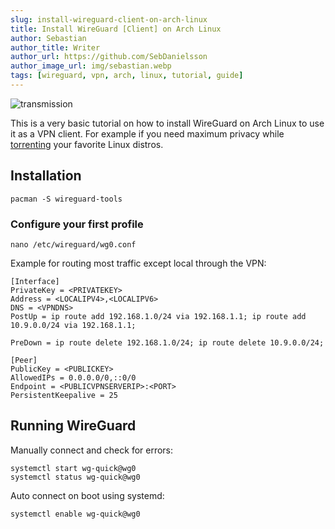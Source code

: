```yaml
---
slug: install-wireguard-client-on-arch-linux
title: Install WireGuard [Client] on Arch Linux
author: Sebastian
author_title: Writer
author_url: https://github.com/SebDanielsson
author_image_url: img/sebastian.webp
tags: [wireguard, vpn, arch, linux, tutorial, guide]
---
```


![transmission](/img/wireguard.webp)

This is a very basic tutorial on how to install WireGuard on Arch Linux to use it as a VPN client. For example if you need maximum privacy while [torrenting](/install-transmission-on-arch-linux/) your favorite Linux distros.

<!--truncate-->

## Installation

    pacman -S wireguard-tools
    

### Configure your first profile

    nano /etc/wireguard/wg0.conf
    

Example for routing most traffic except local through the VPN:

    [Interface]
    PrivateKey = <PRIVATEKEY>
    Address = <LOCALIPV4>,<LOCALIPV6>
    DNS = <VPNDNS>
    PostUp = ip route add 192.168.1.0/24 via 192.168.1.1; ip route add 10.9.0.0/24 via 192.168.1.1;
    
    PreDown = ip route delete 192.168.1.0/24; ip route delete 10.9.0.0/24;
    
    [Peer]
    PublicKey = <PUBLICKEY>
    AllowedIPs = 0.0.0.0/0,::0/0
    Endpoint = <PUBLICVPNSERVERIP>:<PORT>
    PersistentKeepalive = 25
    

## Running WireGuard

Manually connect and check for errors:

    systemctl start wg-quick@wg0
    systemctl status wg-quick@wg0

Auto connect on boot using systemd:

    systemctl enable wg-quick@wg0

